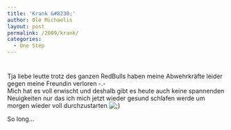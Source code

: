```yaml
---
title: 'Krank &#8230;'
author: Ole Michaelis
layout: post
permalink: /2009/krank/
categories:
  - One Step
---
```

# 

Tja liebe leutte trotz des ganzen RedBulls haben meine Abwehrkräfte leider gegen meine Freundin verloren -.-  
Mich hat es voll erwischt und deshalb gibt es heute auch keine spannenden Neuigkeiten nur das ich mich jetzt wieder gesund schlafen werde um morgen wieder voll durchzustarten ![;)][1] 

 [1]: http://blog.codestars.eu/wp-includes/images/smilies/icon_wink.gif

So long…

